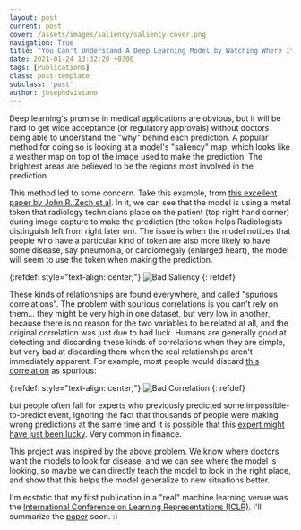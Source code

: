 ```yaml
---
layout: post
current: post
cover: /assets/images/saliency/saliency-cover.png
navigation: True
title: "You Can't Understand A Deep Learning Model by Watching Where It's Looking"
date: 2021-01-24 13:32:20 +0300
tags: [Publications]
class: post-template
subclass: 'post'
author: josephdviviano
---
```


Deep learning's promise in medical applications are obvious, but it will be hard to get wide acceptance (or regulatory approvals) without doctors being able to understand the "why" behind each prediction. A popular method for doing so is looking at a model's "saliency" map, which looks like a weather map on top of the image used to make the prediction. The brightest areas are believed to be the regions most involved in the prediction.

This method led to some concern. Take this example, from [this excellent paper by John R. Zech et al](https://arxiv.org/abs/1807.00431). In it, we can see that the model is using a metal token that radiology technicians place on the patient (top right hand corner) during image capture to make the prediction (the token helps Radiologists distinguish left from right later on). The issue is when the model notices that people who have a particular kind of token are also more likely to have some disease, say pneumonia, or cardiomegaly (enlarged heart), the model will seem to use the token when making the prediction.

{:refdef: style="text-align: center;"}
![Bad Saliency]({{site.baseurl}}/assets/images/saliency/bad-saliency.png)
{: refdef}

These kinds of relationships are found everywhere, and called "spurious correlations". The problem with spurious correlations is you can't rely on them... they might be very high in one dataset, but very low in another, because there is no reason for the two variables to be related at all, and the original correlation was just due to bad luck. Humans are generally good at detecting and discarding these kinds of correlations when they are simple, but very bad at discarding them when the real relationships aren't immediately apparent. For example, most people would discard [this correlation](https://www.tylervigen.com/spurious-correlations) as spurious:

{:refdef: style="text-align: center;"}
![Bad Correlation]({{site.baseurl}}/assets/images/saliency/bad-correlation.png)
{: refdef}

but people often fall for experts who previously predicted some impossible-to-predict event, ignoring the fact that thousands of people were making wrong predictions at the same time and it is possible that this [expert might have just been lucky](https://hbr.org/2013/04/experts-who-beat-the-odds-are-probably-just-lucky). Very common in finance.

This project was inspired by the above problem. We know where doctors want the models to look for disease, and we can see where the model is looking, so maybe we can directly teach the model to look in the right place, and show that this helps the model generalize to new situations better.

I'm ecstatic that my first publication in a "real" machine learning venue was the [International Conference on Learning Representations (ICLR)](https://iclr.cc/). I'll summarize the [paper](https://openreview.net/forum?id=c9-WeM-ceB) soon. :)
